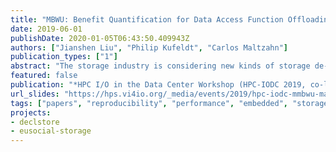 ```yaml
---
title: "MBWU: Benefit Quantification for Data Access Function Offloading"
date: 2019-06-01
publishDate: 2020-01-05T06:43:50.409943Z
authors: ["Jianshen Liu", "Philip Kufeldt", "Carlos Maltzahn"]
publication_types: ["1"]
abstract: "The storage industry is considering new kinds of storage de- vices that support data access function offloading, i.e. the ability to perform data access functions on the storage device itself as opposed to performing it on a separate compute system to which the storage device is connected. But what is the benefit of offloading to a storage device that is controlled by an embedded platform, very different from a host platform? To quantify the benefit, we need a measurement methodology that enables apple-to-apple comparisons between different platforms. We propose a Media-based Work Unit (MBWU, pronounced ''MibeeWu''), and an MBWU-based measurement methodology to standardize the platform efficiency evaluation so as to quantify the benefit of offloading. To demonstrate the merit of this methodology, we implemented a prototype to automate quantifying the benefit of offloading the key-value data access function."
featured: false
publication: "*HPC I/O in the Data Center Workshop (HPC-IODC 2019, co-located with ISC-HPC 2019)*"
url_slides: "https://hps.vi4io.org/_media/events/2019/hpc-iodc-mmbwu-maltzahn.pdf"
tags: ["papers", "reproducibility", "performance", "embedded", "storage", "eusocial"]
projects:
- declstore
- eusocial-storage
---
```


